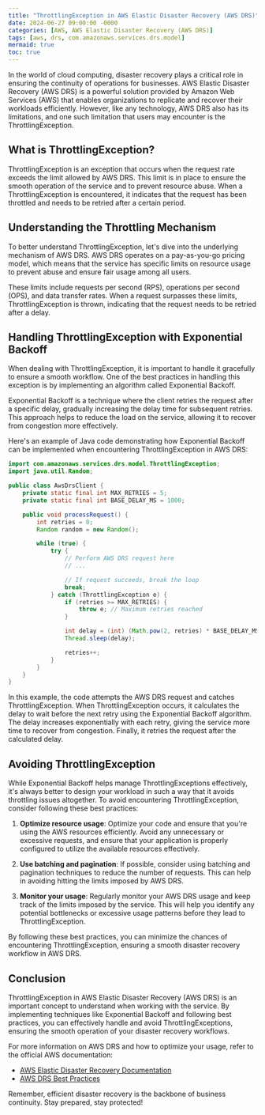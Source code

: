 ```yaml
---
title: "ThrottlingException in AWS Elastic Disaster Recovery (AWS DRS)"
date: 2024-06-27 09:00:00 -0000
categories: [AWS, AWS Elastic Disaster Recovery (AWS DRS)]
tags: [aws, drs, com.amazonaws.services.drs.model]
mermaid: true
toc: true
---
```



In the world of cloud computing, disaster recovery plays a critical role in ensuring the continuity of operations for businesses. AWS Elastic Disaster Recovery (AWS DRS) is a powerful solution provided by Amazon Web Services (AWS) that enables organizations to replicate and recover their workloads efficiently. However, like any technology, AWS DRS also has its limitations, and one such limitation that users may encounter is the ThrottlingException.

## What is ThrottlingException?

ThrottlingException is an exception that occurs when the request rate exceeds the limit allowed by AWS DRS. This limit is in place to ensure the smooth operation of the service and to prevent resource abuse. When a ThrottlingException is encountered, it indicates that the request has been throttled and needs to be retried after a certain period.

## Understanding the Throttling Mechanism

To better understand ThrottlingException, let's dive into the underlying mechanism of AWS DRS. AWS DRS operates on a pay-as-you-go pricing model, which means that the service has specific limits on resource usage to prevent abuse and ensure fair usage among all users.

These limits include requests per second (RPS), operations per second (OPS), and data transfer rates. When a request surpasses these limits, ThrottlingException is thrown, indicating that the request needs to be retried after a delay.

## Handling ThrottlingException with Exponential Backoff

When dealing with ThrottlingException, it is important to handle it gracefully to ensure a smooth workflow. One of the best practices in handling this exception is by implementing an algorithm called Exponential Backoff.

Exponential Backoff is a technique where the client retries the request after a specific delay, gradually increasing the delay time for subsequent retries. This approach helps to reduce the load on the service, allowing it to recover from congestion more effectively.

Here's an example of Java code demonstrating how Exponential Backoff can be implemented when encountering ThrottlingException in AWS DRS:

```java
import com.amazonaws.services.drs.model.ThrottlingException;
import java.util.Random;

public class AwsDrsClient {
    private static final int MAX_RETRIES = 5;
    private static final int BASE_DELAY_MS = 1000;

    public void processRequest() {
        int retries = 0;
        Random random = new Random();

        while (true) {
            try {
                // Perform AWS DRS request here
                // ...

                // If request succeeds, break the loop
                break;
            } catch (ThrottlingException e) {
                if (retries >= MAX_RETRIES) {
                    throw e; // Maximum retries reached
                }

                int delay = (int) (Math.pow(2, retries) * BASE_DELAY_MS) + random.nextInt(1000);
                Thread.sleep(delay);

                retries++;
            }
        }
    }
}
```

In this example, the code attempts the AWS DRS request and catches ThrottlingException. When ThrottlingException occurs, it calculates the delay to wait before the next retry using the Exponential Backoff algorithm. The delay increases exponentially with each retry, giving the service more time to recover from congestion. Finally, it retries the request after the calculated delay.

## Avoiding ThrottlingException

While Exponential Backoff helps manage ThrottlingExceptions effectively, it's always better to design your workload in such a way that it avoids throttling issues altogether. To avoid encountering ThrottlingException, consider following these best practices:

1. **Optimize resource usage**: Optimize your code and ensure that you're using the AWS resources efficiently. Avoid any unnecessary or excessive requests, and ensure that your application is properly configured to utilize the available resources effectively.

2. **Use batching and pagination**: If possible, consider using batching and pagination techniques to reduce the number of requests. This can help in avoiding hitting the limits imposed by AWS DRS.

3. **Monitor your usage**: Regularly monitor your AWS DRS usage and keep track of the limits imposed by the service. This will help you identify any potential bottlenecks or excessive usage patterns before they lead to ThrottlingException.

By following these best practices, you can minimize the chances of encountering ThrottlingException, ensuring a smooth disaster recovery workflow in AWS DRS.

## Conclusion

ThrottlingException in AWS Elastic Disaster Recovery (AWS DRS) is an important concept to understand when working with the service. By implementing techniques like Exponential Backoff and following best practices, you can effectively handle and avoid ThrottlingExceptions, ensuring the smooth operation of your disaster recovery workflows.

For more information on AWS DRS and how to optimize your usage, refer to the official AWS documentation:

- [AWS Elastic Disaster Recovery Documentation](https://docs.aws.amazon.com/drs/latest/userguide/what-is-drs.html)
- [AWS DRS Best Practices](https://docs.aws.amazon.com/drs/latest/userguide/best-practices.html)

Remember, efficient disaster recovery is the backbone of business continuity. Stay prepared, stay protected!